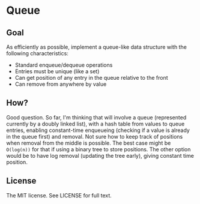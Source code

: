 # Queue

## Goal

As efficiently as possible, implement a queue-like data structure with the following characteristics:

- Standard enqueue/dequeue operations
- Entries must be unique (like a set)
- Can get position of any entry in the queue relative to the front
- Can remove from anywhere by value

## How?

Good question. So far, I'm thinking that will involve a queue (represented currently by a doubly linked list), with a hash table from values to queue entries, enabling constant-time enqueueing (checking if a value is already in the queue first) and removal. Not sure how to keep track of positions when removal from the middle is possible. The best case might be `O(log(n))` for that if using a binary tree to store positions. The other option would be to have log removal (updating the tree early), giving constant time position.

## License

The MIT license. See LICENSE for full text.

